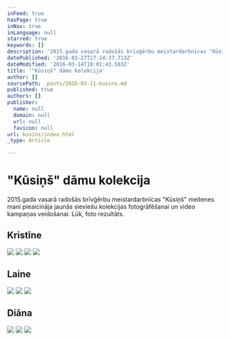 ```yaml
---
inFeed: true
hasPage: true
inNav: true
inLanguage: null
starred: true
keywords: []
description: '2015.gada vasarā radošās brīvģērbu meistardarbnīcas "Kūsiņš" meitenes mani pieaicināja jaunās sieviešu kolekcijas fotogrāfēšanai un video kampaņas veidošanai. Lūk, foto rezultāts.'
datePublished: '2016-03-27T17:14:37.713Z'
dateModified: '2016-03-14T18:01:43.503Z'
title: '"Kūsiņš" dāmu kolekcija'
author: []
sourcePath: _posts/2016-03-11-kusins.md
published: true
authors: []
publisher:
  name: null
  domain: null
  url: null
  favicon: null
url: kusins/index.html
_type: Article

---
```

# "Kūsiņš" dāmu kolekcija

2015.gada vasarā radošās brīvģērbu meistardarbnīcas "Kūsiņš" meitenes mani pieaicināja jaunās sieviešu kolekcijas fotogrāfēšanai un video kampaņas veidošanai. Lūk, foto rezultāts.

## Kristīne
![](https://s3-us-west-2.amazonaws.com/the-grid-img/p/e9cb67b301edb6f4ea57b8bbc7100484cea40298.jpg)
![](https://the-grid-user-content.s3-us-west-2.amazonaws.com/d9174f2c-598c-4034-b08b-b48c3d673ea8.jpg)
![](https://the-grid-user-content.s3-us-west-2.amazonaws.com/42aa50ee-cf33-480a-be69-39f989df158b.jpg)
![](https://the-grid-user-content.s3-us-west-2.amazonaws.com/7190d3b6-d1a7-47a9-899b-2343c8b2aef2.jpg)

## Laine
![](https://the-grid-user-content.s3-us-west-2.amazonaws.com/9eca1e0a-55d1-478b-aef8-d125fa841cb8.jpg)
![](https://the-grid-user-content.s3-us-west-2.amazonaws.com/1dd2e99b-1b5f-4c23-8ee3-696715f0e29d.jpg)
![](https://the-grid-user-content.s3-us-west-2.amazonaws.com/5ff8eb20-c1a5-4c9f-8e4d-a55926af2f56.jpg)

## Diāna
![](https://the-grid-user-content.s3-us-west-2.amazonaws.com/f1455ff2-6cc7-406b-9c47-68337c7df3e4.jpg)
![](https://the-grid-user-content.s3-us-west-2.amazonaws.com/d7aeccab-d638-40da-95cd-5e8bac816166.jpg)
![](https://the-grid-user-content.s3-us-west-2.amazonaws.com/e3a8ab25-6e15-4535-8c44-84b4f6525820.jpg)